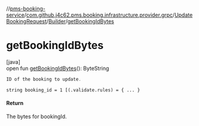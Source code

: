 //[pms-booking-service](../../../../index.md)/[com.github.j4c62.pms.booking.infrastructure.provider.grpc](../../index.md)/[UpdateBookingRequest](../index.md)/[Builder](index.md)/[getBookingIdBytes](get-booking-id-bytes.md)

# getBookingIdBytes

[java]\
open fun [getBookingIdBytes](get-booking-id-bytes.md)(): ByteString

```kotlin
ID of the booking to update.

```
`string booking_id = 1 [(.validate.rules) = { ... }`

#### Return

The bytes for bookingId.